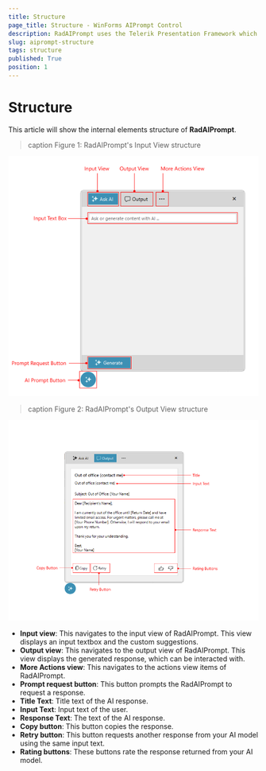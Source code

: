```yaml
---
title: Structure
page_title: Structure - WinForms AIPrompt Control
description: RadAIPrompt uses the Telerik Presentation Framework which enables rich experiences like advanced styling.
slug: aiprompt-structure
tags: structure
published: True
position: 1 
---
```


# Structure

This article will show the internal elements structure of __RadAIPrompt__.

>caption Figure 1: RadAIPrompt's Input View structure

![WinForms RadAIPrompt Structure](images/aiprompt-structure001.png)

>caption Figure 2: RadAIPrompt's Output View structure

![WinForms RadAIPrompt Structure](images/aiprompt-structure002.png)

* __Input view__: This navigates to the input view of RadAIPrompt. This view displays an input textbox and the custom suggestions.
* __Output view__: This navigates to the output view of RadAIPrompt. This view displays the generated response, which can be interacted with.
* __More Actions view__: This navigates to the actions view items of RadAIPrompt.
* __Prompt request button__: This button prompts the RadAIPrompt to request a response.
* __Title Text__: Title text of the AI response.
* __Input Text__: Input text of the user.
* __Response Text__: The text of the AI response.
* __Copy button__: This button copies the response.
* __Retry button__: This button requests another response from your AI model using the same input text.
* __Rating buttons__: These buttons rate the response returned from your AI model.
